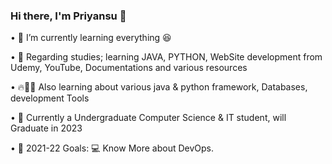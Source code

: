 ### Hi there, I'm Priyansu 👋

• 🍹 I’m currently learning everything 😆
    
• 🌱 Regarding studies; learning JAVA, PYTHON, WebSite development from Udemy, YouTube, Documentations and various resources
    
• 🔥👨‍💻 Also learning about various java & python framework, Databases, development Tools 

• 🏫 Currently a Undergraduate Computer Science & IT student, will Graduate in 2023

• 🥅 2021-22 Goals:  💻 Know More about DevOps.
